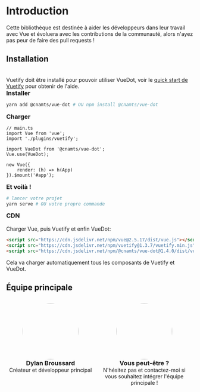 # Introduction

Cette bibliothèque est destinée à aider les développeurs dans leur travail avec Vue et évoluera avec les contributions de la communauté, alors n'ayez pas peur de faire des pull requests !

## Installation

<br>

Vuetify doit être installé pour pouvoir utiliser VueDot, voir le [quick start de Vuetify](https://vuetifyjs.com/fr/getting-started/quick-start) pour obtenir de l'aide.

### Installer

```bash
yarn add @cnamts/vue-dot # OU npm install @cnamts/vue-dot
```

### Charger

```ts{5,6}
// main.ts
import Vue from 'vue';
import './plugins/vuetify';

import VueDot from '@cnamts/vue-dot';
Vue.use(VueDot);

new Vue({
    render: (h) => h(App)
}).$mount('#app');
```

### Et voilà !

```bash
# lancer votre projet
yarn serve # OU votre propre commande
```

### CDN

<br>
Charger Vue, puis Vuetify et enfin VueDot:

```html
<script src="https://cdn.jsdelivr.net/npm/vue@2.5.17/dist/vue.js"></script>
<script src="https://cdn.jsdelivr.net/npm/vuetify@1.3.7/vuetify.min.js"></script>
<script src="https://cdn.jsdelivr.net/npm/@cnamts/vue-dot@1.4.0/dist/vue-dot.umd.min.js"></script>
```

Cela va charger automatiquement tous les composants de Vuetify et VueDot.

## Équipe principale

<ul>
	<li>
		<img :src="$withBase('/dylan-broussard.jpg')" alt="">
		<h3>Dylan Broussard</h3>
		<p>Créateur et développeur principal</p>
	</li>
	<li>
		<img :src="$withBase('/user.svg')" alt="">
		<h3>Vous peut-être ?</h3>
		<p>N'hésitez pas et contactez-moi si vous souhaitez intégrer l'équipe principale !</p>
	</li>
</ul>

<style lang="scss" scoped>
	li {
		max-width: 250px;
		list-style: none;
	}

	ul {
		padding: 0;
		display: flex;
		margin-top: 30px;
		justify-content: space-around;
	}

	li {
		text-align: center;
	}

	p,
	h3 {
		margin: 0;
	}

	img {
		width: 150px;
		height: 150px;
		object-fit: cover;
		border-radius: 50%;
	}
</style>
